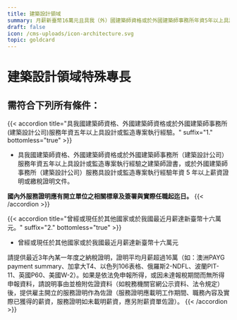```yaml
---
title: 建築設計領域
summary: 月薪新臺幣16萬元且具我（外）國建築師資格或於外國建築師事務所年資5年以上具設計或監造執行經驗等。
draft: false
icon: /cms-uploads/icon-architecture.svg
topic: goldcard
---
```

# 建築設計領域特殊專長

## 需符合下列**所有**條件：

{{< accordion title="具我國建築師資格、外國建築師資格或於外國建築師事務所(建築設計公司)服務年資五年以上具設計或監造專案執行經驗。" suffix="1." bottomless="true" >}}
* 具我國建築師資格、外國建築師資格或於外國建築師事務所（建築設計公司）服務年資五年以上具設計或監造專案執行經驗之建築師證書，或於外國建築師事務所（建築設計公司）服務具設計或監造專案執行經驗年資 5 年以上薪資證明或繳稅證明文件。

**國內外服務證明應有開立單位之相關標章及簽署與實際任職起迄日。**
{{< /accordion >}}

{{< accordion title="曾經或現任於其他國家或於我國最近月薪達新臺幣十六萬元。" suffix="2." bottomless="true" >}}
* 曾經或現任於其他國家或於我國最近月薪達新臺幣十六萬元

請提供最近3年內某一年度之納稅證明，證明平均月薪超過16萬（如：澳洲PAYG payment summary、加拿大T4、以色列106表格、俄羅斯2-NDFL、波蘭PIT-11、英國P60、美國W-2）。如果是依法免申報所得，或因未達報稅期間而無所得申報資料，請說明事由並檢附佐證資料（如稅務機關官網公示資料、法令規定）後，提供雇主開立的服務證明作為佐證（服務證明應載明工作期間、職務內容及實際已獲得的薪資，服務證明如未載明薪資，應另附薪資單佐證）。
{{< /accordion >}}